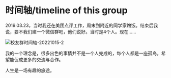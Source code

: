 # 时间轴/timeline of this group

2019.03.23，当时我还在美团点评工作，周末到附近的同学家蹭饭。结束后我说，要不我们建一个微信群吧，他们说好。当时是4个人。现在......

![校友群时间轴-20221015-2](https://user-images.githubusercontent.com/19504866/197345445-30fa619f-dfaf-44e0-a0a9-9ada610d0c45.png)


我的一个理念是，很多出色的事情并不是一个人完成的，每个人都是一座孤岛，希望能促成更多的交流与合作。

人生是一场有趣的旅途。
